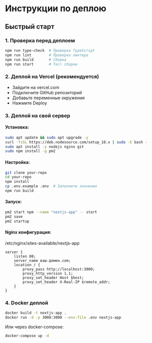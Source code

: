 # Инструкции по деплою

## Быстрый старт

### 1. Проверка перед деплоем
```bash
npm run type-check  # Проверка TypeScript
npm run lint        # Проверка линтера
npm run build       # Сборка
npm run start       # Тест сборки
```

### 2. Деплой на Vercel (рекомендуется)
- Зайдите на vercel.com
- Подключите GitHub репозиторий
- Добавьте переменные окружения
- Нажмите Deploy

### 3. Деплой на свой сервер

#### Установка:
```bash
sudo apt update && sudo apt upgrade -y
curl -fsSL https://deb.nodesource.com/setup_18.x | sudo -E bash -
sudo apt install -y nodejs nginx git
sudo npm install -g pm2
```

#### Настройка:
```bash
git clone your-repo
cd your-repo
npm install
cp .env.example .env  # Заполните значения
npm run build
```

#### Запуск:
```bash
pm2 start npm --name "nextjs-app" -- start
pm2 save
pm2 startup
```

#### Nginx конфигурация:
/etc/nginx/sites-available/nextjs-app
```nginx
server {
    listen 80;
    server_name ваш-домен.com;
    location / {
        proxy_pass http://localhost:3000;
        proxy_http_version 1.1;
        proxy_set_header Host $host;
        proxy_set_header X-Real-IP $remote_addr;
    }
}
```

### 4. Docker деплой
```bash
docker build -t nextjs-app .
docker run -d -p 3000:3000 --env-file .env nextjs-app
```

Или через docker-compose:
```bash
docker-compose up -d
```

